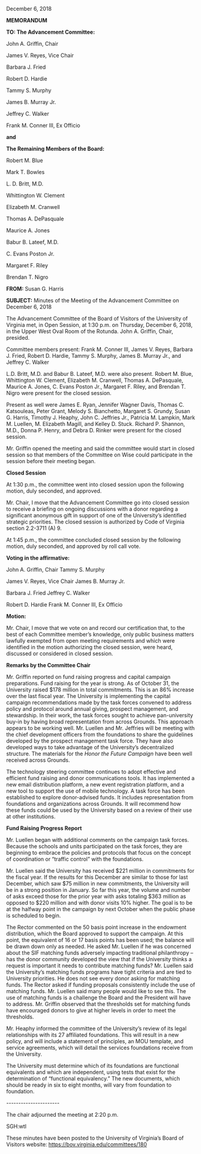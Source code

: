 December 6, 2018

**MEMORANDUM**

**TO: The Advancement Committee:**

John A. Griffin, Chair

James V. Reyes, Vice Chair

Barbara J. Fried

Robert D. Hardie

Tammy S. Murphy

James B. Murray Jr.

Jeffrey C. Walker

Frank M. Conner III, Ex Officio

**and**

**The Remaining Members of the Board:**

Robert M. Blue

Mark T. Bowles

L. D. Britt, M.D.

Whittington W. Clement

Elizabeth M. Cranwell

Thomas A. DePasquale

Maurice A. Jones

Babur B. Lateef, M.D.

C. Evans Poston Jr.

Margaret F. Riley

Brendan T. Nigro

**FROM:** Susan G. Harris

**SUBJECT:** Minutes of the Meeting of the Advancement Committee on December 6, 2018

The Advancement Committee of the Board of Visitors of the University of Virginia met, in Open Session, at 1:30 p.m. on Thursday, December 6, 2018, in the Upper West Oval Room of the Rotunda. John A. Griffin, Chair, presided.

Committee members present: Frank M. Conner III, James V. Reyes, Barbara J. Fried, Robert D. Hardie, Tammy S. Murphy, James B. Murray Jr., and Jeffrey C. Walker

L.D. Britt, M.D. and Babur B. Lateef, M.D. were also present. Robert M. Blue, Whittington W. Clement, Elizabeth M. Cranwell, Thomas A. DePasquale, Maurice A. Jones, C. Evans Poston Jr., Margaret F. Riley, and Brendan T. Nigro were present for the closed session.

Present as well were James E. Ryan, Jennifer Wagner Davis, Thomas C. Katsouleas, Peter Grant, Melody S. Bianchetto, Margaret S. Grundy, Susan G. Harris, Timothy J. Heaphy, John C. Jeffries Jr., Patricia M. Lampkin, Mark M. Luellen, M. Elizabeth Magill, and Kelley D. Stuck. Richard P. Shannon, M.D., Donna P. Henry, and Debra D. Rinker were present for the closed session.

Mr. Griffin opened the meeting and said the committee would start in closed session so that members of the Committee on Wise could participate in the session before their meeting began.

**Closed Session**

At 1:30 p.m., the committee went into closed session upon the following motion, duly seconded, and approved.

Mr. Chair, I move that the Advancement Committee go into closed session to receive a briefing on ongoing discussions with a donor regarding a significant anonymous gift in support of one of the University’s identified strategic priorities. The closed session is authorized by Code of Virginia section 2.2-3711 (A) 9.

At 1:45 p.m., the committee concluded closed session by the following motion, duly seconded, and approved by roll call vote.

**Voting in the affirmative:**

John A. Griffin, Chair Tammy S. Murphy

James V. Reyes, Vice Chair James B. Murray Jr.

Barbara J. Fried Jeffrey C. Walker

Robert D. Hardie Frank M. Conner III, Ex Officio

**Motion:**

Mr. Chair, I move that we vote on and record our certification that, to the best of each Committee member’s knowledge, only public business matters lawfully exempted from open meeting requirements and which were identified in the motion authorizing the closed session, were heard, discussed or considered in closed session.

**Remarks by the Committee Chair**

Mr. Griffin reported on fund raising progress and capital campaign preparations. Fund raising for the year is strong. As of October 31, the University raised $178 million in total commitments. This is an 86% increase over the last fiscal year. The University is implementing the capital campaign recommendations made by the task forces convened to address policy and protocol around annual giving, prospect management, and stewardship. In their work, the task forces sought to achieve pan-university buy-in by having broad representation from across Grounds. This approach appears to be working well. Mr. Luellen and Mr. Jeffries will be meeting with the chief development officers from the foundations to share the guidelines developed by the prospect management task force. They have also developed ways to take advantage of the University’s decentralized structure. The materials for the _Honor the Future Campaign_ have been well received across Grounds.

The technology steering committee continues to adopt effective and efficient fund raising and donor communications tools. It has implemented a new email distribution platform, a new event registration platform, and a new tool to support the use of mobile technology. A task force has been established to explore donor-advised funds. It includes representation from foundations and organizations across Grounds. It will recommend how these funds could be used by the University based on a review of their use at other institutions.

**Fund Raising Progress Report**

Mr. Luellen began with additional comments on the campaign task forces. Because the schools and units participated on the task forces, they are beginning to embrace the policies and protocols that focus on the concept of coordination or “traffic control” with the foundations.

Mr. Luellen said the University has received $221 million in commitments for the fiscal year. If the results for this December are similar to those for last December, which saw $75 million in new commitments, the University will be in a strong position in January. So far this year, the volume and number of asks exceed those for the prior year with asks totaling $363 million as opposed to $220 million and with donor visits 10% higher. The goal is to be at the halfway point in the campaign by next October when the public phase is scheduled to begin.

The Rector commented on the 50 basis point increase in the endowment distribution, which the Board approved to support the campaign. At this point, the equivalent of 16 or 17 basis points has been used; the balance will be drawn down only as needed. He asked Mr. Luellen if he was concerned about the SIF matching funds adversely impacting traditional philanthropy – has the donor community developed the view that if the University thinks a request is important it needs to contribute matching funds? Mr. Luellen said the University’s matching funds programs have tight criteria and are tied to University priorities. He does not see every donor asking for matching funds. The Rector asked if funding proposals consistently include the use of matching funds. Mr. Luellen said many people would like to see this. The use of matching funds is a challenge the Board and the President will have to address. Mr. Griffin observed that the thresholds set for matching funds have encouraged donors to give at higher levels in order to meet the thresholds.

Mr. Heaphy informed the committee of the University’s review of its legal relationships with its 27 affiliated foundations. This will result in a new policy, and will include a statement of principles, an MOU template, and service agreements, which will detail the services foundations receive from the University.

The University must determine which of its foundations are functional equivalents and which are independent, using tests that exist for the determination of “functional equivalency.” The new documents, which should be ready in six to eight months, will vary from foundation to foundation.

\----------------------

The chair adjourned the meeting at 2:20 p.m.

SGH:wtl

These minutes have been posted to the University of Virginia’s Board of Visitors website: https://bov.virginia.edu/committees/180